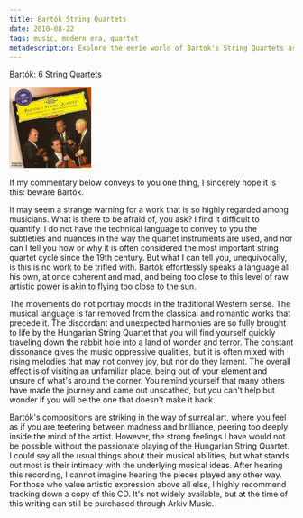 ```yaml
---
title: Bartók String Quartets
date: 2010-08-22
tags: music, modern era, quartet
metadescription: Explore the eerie world of Bartok's String Quartets as interpreted by the Hungarian String Quartet.
---
```


Bartók: 6 String Quartets

![Hungarian String Quartet (2-disc)](/images/bartokquartets.jpg "Bartók: 6 String Quartets")

If my commentary below conveys to you one thing, I sincerely hope it is this:
beware Bartók.

It may seem a strange warning for a work that is so highly regarded among
musicians. What is there to be afraid of, you ask? I find it difficult to
quantify. I do not have the technical language to convey to you the subtleties
and nuances in the way the quartet instruments are used, and nor can I tell you
how or why it is often considered the most important string quartet cycle since
the 19th century. But what I can tell you, unequivocally, is this is no work to
be trifled with. Bartók effortlessly speaks a language all his own, at once
coherent and mad, and being too close to this level of raw artistic power is
akin to flying too close to the sun.

The movements do not portray moods in the traditional Western sense. The musical
language is far removed from the classical and romantic works that precede
it. The discordant and unexpected harmonies are so fully brought to life by the
Hungarian String Quartet that you will find yourself quickly traveling down the
rabbit hole into a land of wonder and terror. The constant dissonance gives the
music oppressive qualities, but it is often mixed with rising melodies that may
not convey joy, but nor do they lament. The overall effect is of visiting an
unfamiliar place, being out of your element and unsure of what's around the
corner. You remind yourself that many others have made the journey and came out
unscathed, but you can't help but wonder if you will be the one that doesn't
make it back.

Bartók's compositions are striking in the way of surreal art, where you feel as
if you are teetering between madness and brilliance, peering too deeply inside
the mind of the artist. However, the strong feelings I have would not be
possible without the passionate playing of the Hungarian String Quartet. I could
say all the usual things about their musical abilities, but what stands out most
is their intimacy with the underlying musical ideas. After hearing this
recording, I cannot imagine hearing the pieces played any other way. For those
who value artistic expression above all else, I highly recommend tracking down a
copy of this CD. It's not widely available, but at the time of this writing can
still be purchased through Arkiv Music.

